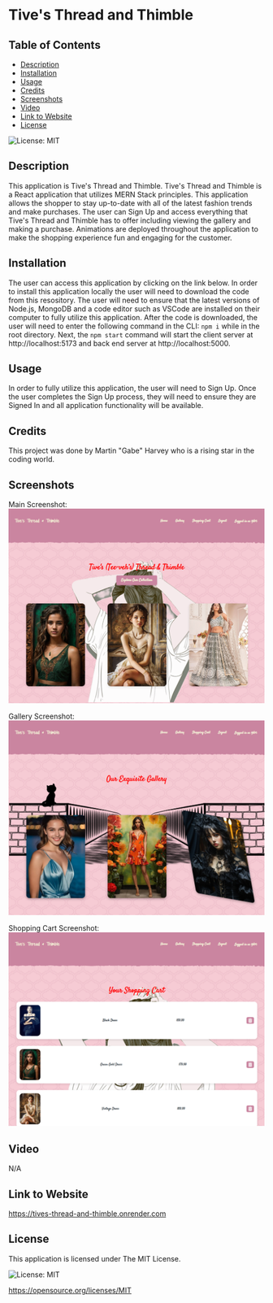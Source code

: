 # Tive's Thread and Thimble

## Table of Contents

* [Description](#description)
* [Installation](#installation)
* [Usage](#usage)
* [Credits](#credits)
* [Screenshots](#screenshots)
* [Video](#video)
* [Link to Website](#link-to-website)
* [License](#license)

![License: MIT](https://img.shields.io/badge/License-MIT-yellow.svg)

## Description

This application is Tive's Thread and Thimble. Tive's Thread and Thimble is a React application that utilizes MERN Stack principles. This application allows the shopper to stay up-to-date with all of the latest fashion trends and make purchases. The user can Sign Up and access everything that Tive's Thread and Thimble has to offer including viewing the gallery and making a purchase. Animations are deployed throughout the application to make the shopping experience fun and engaging for the customer.

## Installation

The user can access this application by clicking on the link below. In order to install this application locally the user will need to download the code from this resository. The user will need to ensure that the latest versions of Node.js, MongoDB and a code editor such as VSCode are installed on their computer to fully utilize this application. After the code is downloaded, the user will need to enter the following command in the CLI: `npm i` while in the root directory. Next, the `npm start` command will start the client server at http://localhost:5173 and back end server at http://localhost:5000.

## Usage

In order to fully utilize this application, the user will need to Sign Up. Once the user completes the Sign Up process, they will need to ensure they are Signed In and all application functionality will be available. 

## Credits

This project was done by Martin "Gabe" Harvey who is a rising star in the coding world.

## Screenshots

Main Screenshot:
![Alt Text](./client/public/home-screen.png)

Gallery Screenshot:
![Alt Text](./client/public/gallery-screen.png)

Shopping Cart Screenshot:
![Alt Text](./client/public/shopping-cart-screen.png)

## Video

N/A

## Link to Website

https://tives-thread-and-thimble.onrender.com

## License

This application is licensed under The MIT License.

![License: MIT](https://img.shields.io/badge/License-MIT-yellow.svg)

https://opensource.org/licenses/MIT
